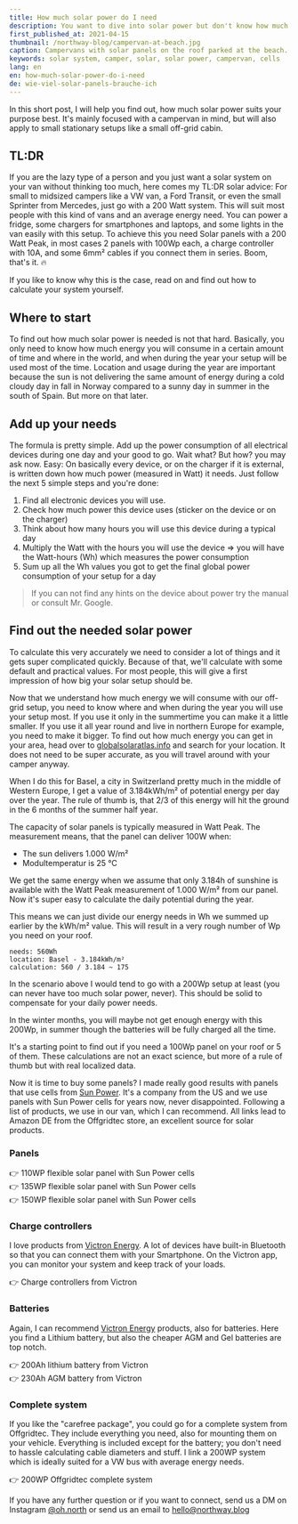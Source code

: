 ```yaml
---
title: How much solar power do I need
description: You want to dive into solar power but don't know how much power you need? I got you covered.
first_published_at: 2021-04-15
thumbnail: /northway-blog/campervan-at-beach.jpg
caption: Campervans with solar panels on the roof parked at the beach.
keywords: solar system, camper, solar, solar power, campervan, cells
lang: en
en: how-much-solar-power-do-i-need
de: wie-viel-solar-panels-brauche-ich
---
```


In this short post, I will help you find out, how much solar power suits your purpose best. It's mainly focused with a campervan in mind, but will also apply to small stationary setups like a small off-grid cabin.

## TL:DR

If you are the lazy type of a person and you just want a solar system on your van without thinking too much, here comes my TL:DR solar advice:
For small to midsized campers like a VW van, a Ford Transit, or even the small Sprinter from Mercedes, just go with a 200 Watt system. This will suit most people with this kind of vans and an average energy need. You can power a fridge, some chargers for smartphones and laptops, and some lights in the van easily with this setup.
To achieve this you need Solar panels with a 200 Watt Peak, in most cases 2 panels with 100Wp each, a charge controller with 10A, and some 6mm² cables if you connect them in series. Boom, that's it. 🔥

If you like to know why this is the case, read on and find out how to calculate your system yourself.

## Where to start

To find out how much solar power is needed is not that hard. Basically, you only need to know how much energy you will consume in a certain amount of time and where in the world, and when during the year your setup will be used most of the time. Location and usage during the year are important because the sun is not delivering the same amount of energy during a cold cloudy day in fall in Norway compared to a sunny day in summer in the south of Spain. But more on that later.

## Add up your needs

The formula is pretty simple. Add up the power consumption of all electrical devices during one day and your good to go. Wait what? But how? you may ask now.
Easy: On basically every device, or on the charger if it is external, is written down how much power (measured in Watt) it needs. Just follow the next 5 simple steps and you're done:

1. Find all electronic devices you will use.
2. Check how much power this device uses (sticker on the device or on the charger)
3. Think about how many hours you will use this device during a typical day
4. Multiply the Watt with the hours you will use the device => you will have the Watt-hours (Wh) which measures the power consumption
5. Sum up all the Wh values you got to get the final global power consumption of your setup for a day

> If you can not find any hints on the device about power try the manual or consult Mr. Google.

## Find out the needed solar power

To calculate this very accurately we need to consider a lot of things and it gets super complicated quickly. Because of that, we'll calculate with some default and practical values. For most people, this will give a first impression of how big your solar setup should be.

Now that we understand how much energy we will consume with our off-grid setup, you need to know where and when during the year you will use your setup most. If you use it only in the summertime you can make it a little smaller. If you use it all year round and live in northern Europe for example, you need to make it bigger. To find out how much energy you can get in your area, head over to [globalsolaratlas.info](https://globalsolaratlas.info/) and search for your location. It does not need to be super accurate, as you will travel around with your camper anyway.

When I do this for Basel, a city in Switzerland pretty much in the middle of Western Europe, I get a value of 3.184kWh/m² of potential energy per day over the year. The rule of thumb is, that 2/3 of this energy will hit the ground in the 6 months of the summer half year.

The capacity of solar panels is typically measured in Watt Peak. The measurement means, that the panel can deliver 100W when:

- The sun delivers 1.000 W/m²
- Modultemperatur is 25 °C

We get the same energy when we assume that only 3.184h of sunshine is available with the Watt Peak measurement of 1.000 W/m² from our panel. Now it's super easy to calculate the daily potential during the year.

This means we can just divide our energy needs in Wh we summed up earlier by the kWh/m² value. This will result in a very rough number of Wp you need on your roof.

```text
needs: 560Wh
location: Basel - 3.184kWh/m²
calculation: 560 / 3.184 ~ 175
```

In the scenario above I would tend to go with a 200Wp setup at least (you can never have too much solar power, never). This should be solid to compensate for your daily power needs.

In the winter months, you will maybe not get enough energy with this 200Wp, in summer though the batteries will be fully charged all the time.

It's a starting point to find out if you need a 100Wp panel on your roof or 5 of them. These calculations are not an exact science, but more of a rule of thumb but with real localized data.

Now it is time to buy some panels? I made really good results with panels that use cells from [Sun Power](https://us.sunpower.com/). It's a company from the US and we use panels with Sun Power cells for years now, never disappointed. Following a list of products, we use in our van, which I can recommend. All links lead to Amazon DE from the Offgridtec store, an excellent source for solar products.

### Panels
<external-link href="https://amzn.to/3mNpQt4" track-goal-id="ZZ5XKUB7">
  👉 110WP flexible solar panel with Sun Power cells
</external-link>

<div class="mt-6">
  <external-link href="https://amzn.to/2WsRfpD" track-goal-id="ZZ5XKUB7">
    👉 135WP flexible solar panel with Sun Power cells
  </external-link>
</div>

<div class="mt-6">
  <external-link href="https://amzn.to/3zshfzG" track-goal-id="ZZ5XKUB7">
    👉 150WP flexible solar panel with Sun Power cells
  </external-link>
</div>

### Charge controllers
I love products from [Victron Energy](https://www.victronenergy.com). A lot of devices have built-in Bluetooth so that you can connect them with your Smartphone. On the Victron app, you can monitor your system and keep track of your loads.

<external-link href="https://amzn.to/3kCozlP" track-goal-id="A8IGRLYH">
  👉 Charge controllers from Victron
</external-link>

### Batteries
Again, I can recommend [Victron Energy](https://www.victronenergy.com) products, also for batteries. Here you find a Lithium battery, but also the cheaper AGM and Gel batteries are top notch.

<external-link href="https://amzn.to/3t1aHWm" track-goal-id="BUD24RT2">
  👉 200Ah lithium battery from Victron
</external-link>

<div class="mt-6">
  <external-link href="https://amzn.to/2WDMucP" track-goal-id="LBE7UC2P">
    👉 230Ah AGM battery from Victron
  </external-link>
</div>

### Complete system
If you like the "carefree package", you could go for a complete system from Offgridtec. They include everything you need, also for mounting them on your vehicle. Everything is included except for the battery; you don't need to hassle calculating cable diameters and stuff.
I link a 200WP system which is ideally suited for a VW bus with average energy needs.

<external-link href="https://amzn.to/3jtwUJy" track-goal-id="LJ825E0W">
  👉 200WP Offgridtec complete system
</external-link>

If you have any further question or if you want to connect, send us a DM on Instagram [@oh.north](https://www.instagram.com/oh.north/) or send us an email to [hello@northway.blog](mailto:hello@northway.blog)
